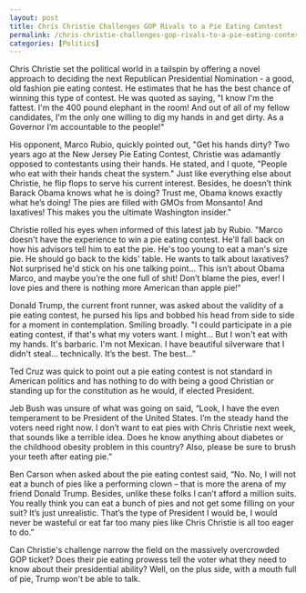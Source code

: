```yaml
---
layout: post
title: Chris Christie Challenges GOP Rivals to a Pie Eating Contest
permalink: /chris-christie-challenges-gop-rivals-to-a-pie-eating-contest/
categories: [Politics]
---
```

Chris Christie set the political world in a tailspin by offering a novel approach to deciding the next Republican Presidential Nomination - a good, old fashion pie eating contest. He estimates that he has the best chance of winning this type of contest. He was quoted as saying, "I know I'm the fattest. I'm the 400 pound elephant in the room! And out of all of my fellow candidates, I'm the only one willing to dig my hands in and get dirty. As a Governor I’m accountable to the people!"

His opponent, Marco Rubio, quickly pointed out, "Get his hands dirty? Two years ago at the New Jersey Pie Eating Contest, Christie was adamantly opposed to contestants using their hands. He stated, and I quote, "People who eat with their hands cheat the system." Just like everything else about Christie, he flip flops to serve his current interest. Besides, he doesn’t think Barack Obama knows what he is doing? Trust me, Obama knows exactly what he’s doing! The pies are filled with GMOs from Monsanto! And laxatives! This makes you the ultimate Washington insider."

Christie rolled his eyes when informed of this latest jab by Rubio. "Marco doesn't have the experience to win a pie eating contest. He'll fall back on how his advisors tell him to eat the pie. He's too young to eat a man's size pie. He should go back to the kids' table. He wants to talk about laxatives? Not surprised he'd stick on his one talking point… This isn’t about Obama Marco, and maybe you’re the one full of shit! Don’t blame the pies, ever! I love pies and there is nothing more American than apple pie!"

Donald Trump, the current front runner, was asked about the validity of a pie eating contest, he pursed his lips and bobbed his head from side to side for a moment in contemplation. Smiling broadly. "I could participate in a pie eating contest, if that's what my voters want. I might… But I won't eat with my hands. It's barbaric. I'm not Mexican. I have beautiful silverware that I didn't steal... technically. It’s the best. The best…"

Ted Cruz was quick to point out a pie eating contest is not standard in American politics and has nothing to do with being a good Christian or standing up for the constitution as he would, if elected President.

Jeb Bush was unsure of what was going on said, “Look, I have the even temperament to be President of the United States. I’m the steady hand the voters need right now. I don’t want to eat pies with Chris Christie next week, that sounds like a terrible idea. Does he know anything about diabetes or the childhood obesity problem in this country? Also, please be sure to brush your teeth after eating pie.”

Ben Carson when asked about the pie eating contest said, “No. No, I will not eat a bunch of pies like a performing clown – that is more the arena of my friend Donald Trump. Besides, unlike these folks I can’t afford a million suits. You really think you can eat a bunch of pies and not get some filling on your suit? It’s just unrealistic. That’s the type of President I would be, I would never be wasteful or eat far too many pies like Chris Christie is all too eager to do.”

Can Christie's challenge narrow the field on the massively overcrowded GOP ticket? Does their pie eating prowess tell the voter what they need to know about their presidential ability? Well, on the plus side, with a mouth full of pie, Trump won't be able to talk.
